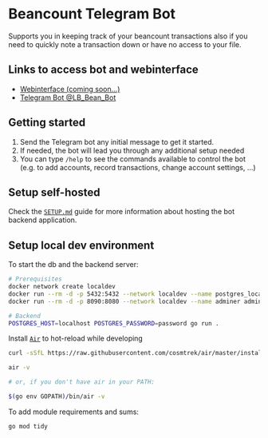 # Beancount Telegram Bot

Supports you in keeping track of your beancount transactions also if you need to quickly note a transaction down or have no access to your file.

## Links to access bot and webinterface

* [Webinterface (coming soon...)]()
* [Telegram Bot @LB_Bean_Bot](https://t.me/LB_Bean_Bot)

## Getting started

1. Send the Telegram bot any initial message to get it started.
1. If needed, the bot will lead you through any additional setup needed
1. You can type `/help` to see the commands available to control the bot (e.g. to add accounts, record transactions, change account settings, ...)

## Setup self-hosted

Check the [`SETUP.md`](SETUP.md) guide for more information about hosting the bot backend application.

## Setup local dev environment

To start the db and the backend server:

```bash
# Prerequisites
docker network create localdev
docker run --rm -d -p 5432:5432 --network localdev --name postgres_localdev -e POSTGRES_PASSWORD=password postgres
docker run --rm -d -p 8090:8080 --network localdev --name adminer adminer

# Backend
POSTGRES_HOST=localhost POSTGRES_PASSWORD=password go run .
```

Install [`Air`](https://github.com/cosmtrek/air) to hot-reload while developing

```bash
curl -sSfL https://raw.githubusercontent.com/cosmtrek/air/master/install.sh | sh -s -- -b $(go env GOPATH)/bin

air -v

# or, if you don't have air in your PATH:

$(go env GOPATH)/bin/air -v
```

To add module requirements and sums:

```
go mod tidy
```
